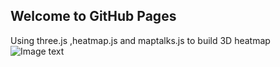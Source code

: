 ## Welcome to GitHub Pages

Using three.js ,heatmap.js and maptalks.js to build 3D heatmap
![Image text](https://github.com/XiangLiLiang/XiangLiLiang.github.io/blob/master/img/demo.png)

